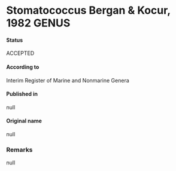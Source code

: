 # Stomatococcus Bergan & Kocur, 1982 GENUS

#### Status
ACCEPTED

#### According to
Interim Register of Marine and Nonmarine Genera

#### Published in
null

#### Original name
null

### Remarks
null